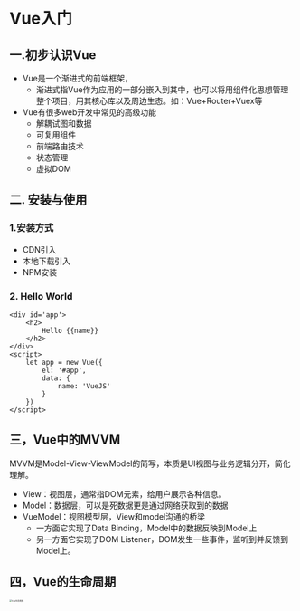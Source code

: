 # Vue入门



## 一.初步认识Vue

- Vue是一个渐进式的前端框架，
    - 渐进式指Vue作为应用的一部分嵌入到其中，也可以将用组件化思想管理整个项目，用其核心库以及周边生态。如：Vue+Router+Vuex等
- Vue有很多web开发中常见的高级功能
    - 解耦试图和数据
    - 可复用组件
    - 前端路由技术
    - 状态管理
    - 虚拟DOM

## 二. 安装与使用

### 1.安装方式

- CDN引入
- 本地下载引入
- NPM安装

### 2. Hello World

``` vue
<div id='app'>
    <h2>
        Hello {{name}}
    </h2>
</div>
<script>
	let app = new Vue({
        el: '#app',
        data: {
            name: 'VueJS'
        }
    })
</script>
```

## 三，Vue中的MVVM

MVVM是Model-View-ViewModel的简写，本质是UI视图与业务逻辑分开，简化理解。

- View：视图层，通常指DOM元素，给用户展示各种信息。
- Model：数据层，可以是死数据更是通过网络获取到的数据
- VueModel：视图模型层，View和model沟通的桥梁
    - 一方面它实现了Data Binding，Model中的数据反映到Model上
    - 另一方面它实现了DOM Listener，DOM发生一些事件，监听到并反馈到Model上。

## 四，Vue的生命周期

<img src="https://cn.vuejs.org/images/lifecycle.png" alt="Vue生命周期" style="zoom:25%;" />